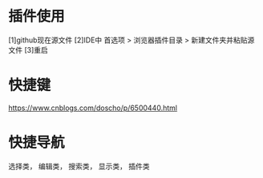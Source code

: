 # 插件使用
[1]github现在源文件
[2]IDE中 首选项 > 浏览器插件目录 > 新建文件夹并粘贴源文件
[3]重启

# 快捷键
https://www.cnblogs.com/doscho/p/6500440.html

# 快捷导航
选择类， 编辑类， 搜索类， 显示类， 插件类